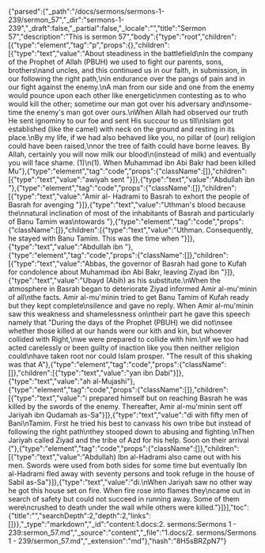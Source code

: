 {"parsed":{"_path":"/docs/sermons/sermons-1-239/sermon_57","_dir":"sermons-1-239","_draft":false,"_partial":false,"_locale":"","title":"Sermon 57","description":"This is sermon 57","body":{"type":"root","children":[{"type":"element","tag":"p","props":{},"children":[{"type":"text","value":"About steadiness in the battlefield\nIn the company of the Prophet of Allah (PBUH) we used to fight our parents, sons, brothers\nand uncles, and this continued us in our faith, in submission, in our following the right path,\nin endurance over the pangs of pain and in our fight against the enemy.\nA man from our side and one from the enemy would pounce upon each other like energetic\nmen contesting as to who would kill the other; sometime our man got over his adversary and\nsome-time the enemy's man got over ours.\nWhen Allah had observed our truth He sent ignominy to our foe and sent His succour to us till\nIslam got established (like the camel) with neck on the ground and resting in its place.\nBy my life, if we had also behaved like you, no pillar of (our) religion could have been raised,\nnor the tree of faith could have borne leaves. By Allah, certainly you will now milk our blood\n(instead of milk) and eventually you will face shame. (1)\n(1). When Muhammad ibn Abi Bakr had been killed Mu"},{"type":"element","tag":"code","props":{"className":[]},"children":[{"type":"text","value":"awiyah sent "}]},{"type":"text","value":"Abdullah ibn "},{"type":"element","tag":"code","props":{"className":[]},"children":[{"type":"text","value":"Amir al- Hadrami to Basrah to exhort the people of Basrah for avenging "}]},{"type":"text","value":"Uthman's blood because the\nnatural inclination of most of the inhabitants of Basrah and particularly of Banu Tamim was\ntowards "},{"type":"element","tag":"code","props":{"className":[]},"children":[{"type":"text","value":"Uthman. Consequently, he stayed with Banu Tamim. This was the time when "}]},{"type":"text","value":"Abdullah ibn "},{"type":"element","tag":"code","props":{"className":[]},"children":[{"type":"text","value":"Abbas, the governor of Basrah had gone to Kufah for condolence about Muhammad ibn Abi Bakr, leaving Ziyad ibn "}]},{"type":"text","value":"Ubayd (Abih) as his substitute.\nWhen the atmosphere in Basrah began to deteriorate Ziyad informed Amir al-mu'minin of all\nthe facts. Amir al-mu'minin tried to get Banu Tamim of Kufah ready but they kept complete\nsilence and gave no reply. When Amir al-mu'minin saw this weakness and shamelessness on\ntheir part he gave this speech namely that \"During the days of the Prophet (PBUH) we did not\nsee whether those killed at our hands were our kith and kin, but whoever collided with Right,\nwe were prepared to collide with him.\nIf we too had acted carelessly or been guilty of inaction like you then neither religion could\nhave taken root nor could Islam prosper. \"The result of this shaking was that A"},{"type":"element","tag":"code","props":{"className":[]},"children":[{"type":"text","value":"yan ibn Dabi"}]},{"type":"text","value":"ah al-Mujashi"},{"type":"element","tag":"code","props":{"className":[]},"children":[{"type":"text","value":"i prepared himself but on reaching Basrah he was killed by the swords of the enemy. Thereafter, Amir al-mu'minin sent off Jariyah ibn Qudamah as-Sa"}]},{"type":"text","value":"di with fifty men of Bani\nTamim. First he tried his best to canvass his own tribe but instead of following the right path\nthey stooped down to abusing and fighting.\nThen Jariyah called Ziyad and the tribe of Azd for his help. Soon on their arrival ("},{"type":"element","tag":"code","props":{"className":[]},"children":[{"type":"text","value":"Abdullah) Ibn al-Hadrami also came out with his men. Swords were used from both sides for some time but eventually Ibn al-Hadrami fled away with seventy persons and took refuge in the house of Sabil as-Sa"}]},{"type":"text","value":"di.\nWhen Jariyah saw no other way he got this house set on fire. When fire rose into flames they\ncame out in search of safety but could not succeed in running away. Some of them were\ncrushed to death under the wall while others were killed."}]}],"toc":{"title":"","searchDepth":2,"depth":2,"links":[]}},"_type":"markdown","_id":"content:1.docs:2. sermons:Sermons 1 - 239:sermon_57.md","_source":"content","_file":"1.docs/2. sermons/Sermons 1 - 239/sermon_57.md","_extension":"md"},"hash":"8H5sBRZpN7"}